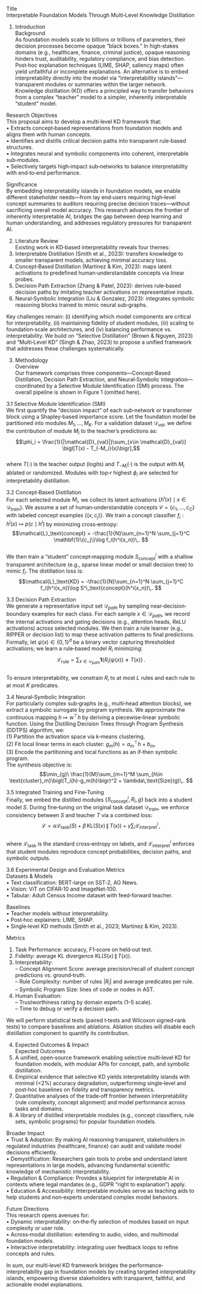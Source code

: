 Title  
Interpretable Foundation Models Through Multi‐Level Knowledge Distillation

1. Introduction  
Background  
As foundation models scale to billions or trillions of parameters, their decision processes become opaque “black boxes.” In high‐stakes domains (e.g., healthcare, finance, criminal justice), opaque reasoning hinders trust, auditability, regulatory compliance, and bias detection. Post‐hoc explanation techniques (LIME, SHAP, saliency maps) often yield unfaithful or incomplete explanations. An alternative is to embed interpretability directly into the model via “interpretability islands”—transparent modules or summaries within the larger network. Knowledge distillation (KD) offers a principled way to transfer behaviors from a complex “teacher” model to a simpler, inherently interpretable “student” model.  

Research Objectives  
This proposal aims to develop a multi‐level KD framework that:  
• Extracts concept‐based representations from foundation models and aligns them with human concepts.  
• Identifies and distills critical decision paths into transparent rule‐based structures.  
• Integrates neural and symbolic components into coherent, interpretable sub‐modules.  
• Selectively targets high‐impact sub‐networks to balance interpretability with end‐to‐end performance.  

Significance  
By embedding interpretability islands in foundation models, we enable different stakeholder needs—from lay end‐users requiring high‐level concept summaries to auditors requiring precise decision traces—without sacrificing overall model accuracy. This research advances the frontier of inherently interpretable AI, bridges the gap between deep learning and human understanding, and addresses regulatory pressures for transparent AI.  

2. Literature Review  
Existing work in KD‐based interpretability reveals four themes:  
1. Interpretable Distillation (Smith et al., 2023): transfers knowledge to smaller transparent models, achieving minimal accuracy loss.  
2. Concept‐Based Distillation (Martinez & Kim, 2023): maps latent activations to predefined human‐understandable concepts via linear probes.  
3. Decision Path Extraction (Zhang & Patel, 2023): derives rule‐based decision paths by imitating teacher activations on representative inputs.  
4. Neural‐Symbolic Integration (Liu & Gonzalez, 2023): integrates symbolic reasoning blocks trained to mimic neural sub‐graphs.  

Key challenges remain: (i) identifying which model components are critical for interpretability, (ii) maintaining fidelity of student modules, (iii) scaling to foundation‐scale architectures, and (iv) balancing performance vs. interpretability. We build on “Selective Distillation” (Brown & Nguyen, 2023) and “Multi‐Level KD” (Singh & Zhao, 2023) to propose a unified framework that addresses these challenges systematically.  

3. Methodology  
Overview  
Our framework comprises three components—Concept‐Based Distillation, Decision Path Extraction, and Neural‐Symbolic Integration—coordinated by a Selective Module Identification (SMI) process. The overall pipeline is shown in Figure 1 (omitted here).  

3.1 Selective Module Identification (SMI)  
We first quantify the “decision impact” of each sub‐network or transformer block using a Shapley‐based importance score. Let the foundation model be partitioned into modules $M_1,\dots,M_K$. For a validation dataset $\mathcal{D}_{val}$, we define the contribution of module $M_i$ to the teacher’s predictions as:  
$$\phi_i = \frac{1}{|\mathcal{D}_{val}|}\sum_{x\in \mathcal{D}_{val}} \bigl[T(x) - T_{-M_i}(x)\bigr],$$  
where $T(\cdot)$ is the teacher output (logits) and $T_{-M_i}(\cdot)$ is the output with $M_i$ ablated or randomized. Modules with top‐$r$ highest $\phi_i$ are selected for interpretability distillation.  

3.2 Concept‐Based Distillation  
For each selected module $M_i$, we collect its latent activations $\{h^i(x)\mid x\in\mathcal{D}_{train}\}$. We assume a set of human‐understandable concepts $\mathcal{C}=\{c_1,\dots,c_C\}$ with labeled concept examples $\{(x,c_j)\}$. We train a concept classifier $f_i: h^i(x)\mapsto p(c\mid h^i)$ by minimizing cross‐entropy:  
$$\mathcal{L}_\text{concept} = -\frac{1}{N}\sum_{n=1}^N \sum_{j=1}^C \mathbf{1}\{c_j\}\log f_i(h^i(x_n))\,. $$  
We then train a “student” concept‐mapping module $S^i_\text{concept}$ with a shallow transparent architecture (e.g., sparse linear model or small decision tree) to mimic $f_i$. The distillation loss is:  
$$\mathcal{L}_\text{KD} = -\frac{1}{N}\sum_{n=1}^N \sum_{j=1}^C f_i(h^i(x_n))\log S^i_\text{concept}(h^i(x_n))\,. $$  

3.3 Decision Path Extraction  
We generate a representative input set $\mathcal{D}_{path}$ by sampling near‐decision‐boundary examples for each class. For each sample $x\in \mathcal{D}_{path}$, we record the internal activations and gating decisions (e.g., attention heads, ReLU activations) across selected modules. We then train a rule learner (e.g., RIPPER or decision list) to map these activation patterns to final predictions. Formally, let $\psi(x)\in\{0,1\}^d$ be a binary vector capturing thresholded activations; we learn a rule‐based model $R_i$ minimizing:  
$$\mathcal{L}_\text{rule} = \sum_{x\in\mathcal{D}_{path}} \mathbf{1}\{R_i(\psi(x))\neq T(x)\}\,. $$  
To ensure interpretability, we constrain $R_i$ to at most $L$ rules and each rule to at most $K$ predicates.  

3.4 Neural‐Symbolic Integration  
For particularly complex sub‐graphs (e.g., multi‐head attention blocks), we extract a symbolic surrogate by program synthesis. We approximate the continuous mapping $h\mapsto w^\top h$ by deriving a piecewise‐linear symbolic function. Using the Distilling Decision Trees through Program Synthesis (DDTPS) algorithm, we:  
(1) Partition the activation space via k‐means clustering,  
(2) Fit local linear terms in each cluster: $g_m(h)=a_m^\top h + b_m$,  
(3) Encode the partitioning and local functions as an if‐then symbolic program.  
The synthesis objective is:  
$$\min_{g}\ \frac{1}{M}\sum_{m=1}^M \sum_{h\in \text{cluster}_m}\bigl(T_i(h)-g_m(h)\bigr)^2 + \lambda\,\text{Size}(g)\,. $$  

3.5 Integrated Training and Fine‐Tuning  
Finally, we embed the distilled modules $\{S^i_\text{concept},R_i,g\}$ back into a student model $S$. During fine‐tuning on the original task dataset $\mathcal{D}_{train}$, we enforce consistency between $S$ and teacher $T$ via a combined loss:  
$$\mathcal{L} = \alpha\mathcal{L}_\text{task}(S) + \beta\,\mathrm{KL}\bigl(S(x)\,\|\,T(x)\bigr) + \gamma\sum_i\mathcal{L}^i_\text{interpret}\,, $$  
where $\mathcal{L}_\text{task}$ is the standard cross‐entropy on labels, and $\mathcal{L}^i_\text{interpret}$ enforces that student modules reproduce concept probabilities, decision paths, and symbolic outputs.  

3.6 Experimental Design and Evaluation Metrics  
Datasets & Models  
• Text classification: BERT‐large on SST‐2, AG News.  
• Vision: ViT on CIFAR‐10 and ImageNet‐100.  
• Tabular: Adult Census Income dataset with feed‐forward teacher.  

Baselines  
• Teacher models without interpretability.  
• Post‐hoc explainers: LIME, SHAP.  
• Single‐level KD methods (Smith et al., 2023; Martinez & Kim, 2023).  

Metrics  
1. Task Performance: accuracy, F1‐score on held‐out test.  
2. Fidelity: average KL divergence $\mathrm{KL}(S(x)\,\|\,T(x))$.  
3. Interpretability:  
  – Concept Alignment Score: average precision/recall of student concept predictions vs. ground‐truth.  
  – Rule Complexity: number of rules $|R_i|$ and average predicates per rule.  
  – Symbolic Program Size: lines of code or nodes in AST.  
4. Human Evaluation:  
  – Trustworthiness rating by domain experts (1–5 scale).  
  – Time to debug or verify a decision path.  

We will perform statistical tests (paired t‐tests and Wilcoxon signed‐rank tests) to compare baselines and ablations. Ablation studies will disable each distillation component to quantify its contribution.  

4. Expected Outcomes & Impact  
Expected Outcomes  
1. A unified, open‐source framework enabling selective multi‐level KD for foundation models, with modular APIs for concept, path, and symbolic distillation.  
2. Empirical evidence that selective KD yields interpretability islands with minimal (<2%) accuracy degradation, outperforming single‐level and post‐hoc baselines on fidelity and transparency metrics.  
3. Quantitative analyses of the trade‐off frontier between interpretability (rule complexity, concept alignment) and model performance across tasks and domains.  
4. A library of distilled interpretable modules (e.g., concept classifiers, rule sets, symbolic programs) for popular foundation models.  

Broader Impact  
• Trust & Adoption: By making AI reasoning transparent, stakeholders in regulated industries (healthcare, finance) can audit and validate model decisions efficiently.  
• Demystification: Researchers gain tools to probe and understand latent representations in large models, advancing fundamental scientific knowledge of mechanistic interpretability.  
• Regulation & Compliance: Provides a blueprint for interpretable AI in contexts where legal mandates (e.g., GDPR “right to explanation”) apply.  
• Education & Accessibility: Interpretable modules serve as teaching aids to help students and non‐experts understand complex model behaviors.  

Future Directions  
This research opens avenues for:  
• Dynamic interpretability: on‐the‐fly selection of modules based on input complexity or user role.  
• Across‐modal distillation: extending to audio, video, and multimodal foundation models.  
• Interactive interpretability: integrating user feedback loops to refine concepts and rules.  

In sum, our multi‐level KD framework bridges the performance‐interpretability gap in foundation models by creating targeted interpretability islands, empowering diverse stakeholders with transparent, faithful, and actionable model explanations.
